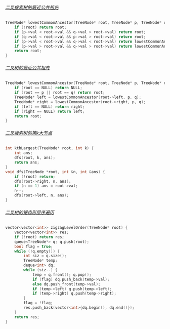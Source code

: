 ###### [二叉搜索树的最近公共祖先](https://leetcode-cn.com/problems/lowest-common-ancestor-of-a-binary-search-tree/)

```c++
TreeNode* lowestCommonAncestor(TreeNode* root, TreeNode* p, TreeNode* q) {
    if (!root) return root;
    if (p->val < root->val && q->val > root->val) return root;
    if (q->val < root->val && p->val > root->val) return root;
    if (p->val < root->val && q->val < root->val) return lowestCommonAncestor(root->left, p, q);
    if (p->val > root->val && q->val > root->val) return lowestCommonAncestor(root->right, p, q);
    return root;
}
```

###### [二叉树的最近公共祖先](https://leetcode-cn.com/problems/lowest-common-ancestor-of-a-binary-tree/)

```c++
TreeNode* lowestCommonAncestor(TreeNode* root, TreeNode* p, TreeNode* q) {
    if (root == NULL) return NULL;
    if (root == p || root == q) return root;
    TreeNode* left = lowestCommonAncestor(root->left, p, q);
    TreeNode* right = lowestCommonAncestor(root->right, p, q);
    if (left == NULL) return right;
    if (right == NULL) return left;
    return root;
}
```

###### [二叉搜索树的第k大节点](https://leetcode-cn.com/problems/er-cha-sou-suo-shu-de-di-kda-jie-dian-lcof/)

```c++
int kthLargest(TreeNode* root, int k) {
    int ans;
    dfs(root, k, ans);
    return ans;
}
void dfs(TreeNode *root, int &n, int &ans) {
    if (!root) return;
    dfs(root->right, n, ans);
    if (n == 1) ans = root->val;
    n--;
    dfs(root->left, n, ans);
}
```

###### [二叉树的锯齿形层序遍历](https://leetcode-cn.com/problems/binary-tree-zigzag-level-order-traversal/)

```c++
vector<vector<int>> zigzagLevelOrder(TreeNode* root) {
    vector<vector<int>> res;
    if (!root) return res;
    queue<TreeNode*> q; q.push(root);
    bool flag = true;
    while (!q.empty()) {
        int siz = q.size();
        TreeNode* temp;
        deque<int> dq;
        while (siz--) {
            temp = q.front(); q.pop();
            if (flag) dq.push_back(temp->val);
            else dq.push_front(temp->val);
            if (temp->left) q.push(temp->left);
            if (temp->right) q.push(temp->right);
        }
        flag = !flag;
        res.push_back(vector<int>{dq.begin(), dq.end()});
    }
    return res;
}
```

